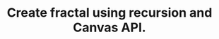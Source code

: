 ---
title: Create fractal using recursion and Canvas API.
published_at: 2024-03-28
snippet: week4 homework
disable_html_sanitization: true
---